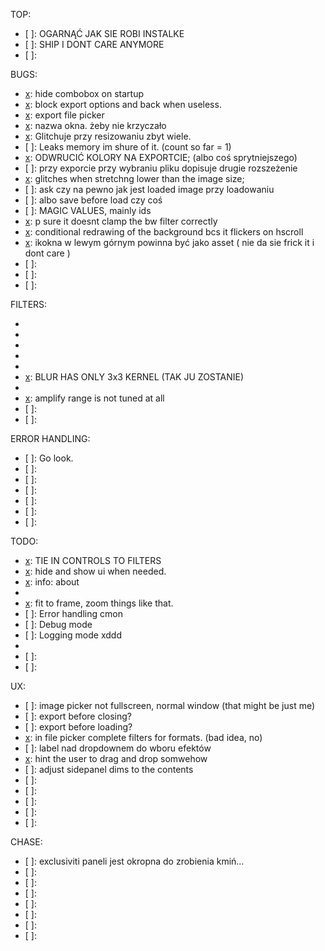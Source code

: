 TOP:
- [ ]: OGARNĄĆ JAK SIE ROBI INSTALKE
- [ ]: SHIP I DONT CARE ANYMORE
- [ ]:

BUGS:
- [x]: hide combobox on startup
- [x]: block export options and back when useless.
- [x]: export file picker
- [x]: nazwa okna. żeby nie krzyczało 
- [x]: Glitchuje przy resizowaniu zbyt wiele.
- [ ]: Leaks memory im shure of it. (count so far = 1)
- [x]: ODWRUCIĆ KOLORY NA EXPORTCIE; (albo coś sprytniejszego)
- [ ]: przy exporcie przy wybraniu pliku dopisuje drugie rozszeżenie
- [x]: glitches when stretchng lower than the image size;
- [ ]: ask czy na pewno jak jest loaded image przy loadowaniu 
- [ ]: albo save before load czy coś
- [ ]: MAGIC VALUES, mainly ids
- [x]: p sure it doesnt clamp the bw filter correctly 
- [x]: conditional redrawing of the background bcs it flickers on hscroll
- [x]: ikokna w lewym górnym powinna być jako asset ( nie da sie frick it i dont care )
- [ ]: 
- [ ]: 
- [ ]: 

FILTERS:
- [x]: Monochrome
- [x]: Sepia
- [x]: amplify
- [x]: Negative 
- [x]: BLUR
- [x]: BLUR HAS ONLY 3x3 KERNEL (TAK JU ZOSTANIE)
- [x]: sharpen
- [x]: amplify range is not tuned at all
- [ ]: 
- [ ]:

ERROR HANDLING:
- [ ]: Go look.
- [ ]:
- [ ]:
- [ ]:
- [ ]:
- [ ]:
- [ ]:

TODO:
- [x]: TIE IN CONTROLS TO FILTERS
- [x]: hide and show ui when needed.
- [x]: info: about
- [C]: undo (event que)
- [x]: fit to frame, zoom things like that.
- [ ]: Error handling cmon
- [ ]: Debug mode
- [ ]: Logging mode xddd
- [X]: IKONA
- [ ]:
- [ ]:

UX:
- [ ]: image picker not fullscreen, normal window (that might be just me)
- [ ]: export before closing?
- [ ]: export before loading?
- [x]: in file picker complete filters for formats. (bad idea, no)
- [ ]: label nad dropdownem do wboru efektów
- [x]: hint the user to drag and drop somwehow
- [ ]: adjust sidepanel dims to the contents
- [ ]: 
- [ ]: 
- [ ]: 
- [ ]: 
- [ ]: 

CHASE:
- [ ]: exclusiviti paneli jest okropna do zrobienia kmiń...
- [ ]: 
- [ ]: 
- [ ]: 
- [ ]: 
- [ ]: 
- [ ]: 
- [ ]: 


